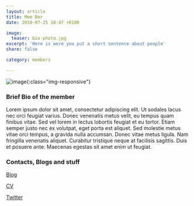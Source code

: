 ```yaml
---
layout: article
title: Mem Ber
date: 2018-07-25 18:47 +0100

image:
  teaser: bio-photo.jpg
excerpt: 'Here is were you put a short sentence about people'
share: false

category: members

---
```


![image](/images/bio-photo.jpg){:class="img-responsive"}


### Brief Bio of the member

Lorem ipsum dolor sit amet, consectetur adipiscing elit. Ut sodales lacus nec orci feugiat varius. Donec venenatis metus velit, eu tempus quam finibus vitae. Sed vel lorem in lectus lobortis feugiat et eu tortor. Etiam semper justo nec ex volutpat, eget porta est aliquet. Sed molestie metus vitae orci tempus, a gravida nulla accumsan. Donec vitae metus ligula. Nam fringilla venenatis aliquet. Curabitur tristique neque at facilisis sagittis. Duis et posuere ante. Maecenas egestas sit amet enim ut feugiat.



### Contacts, Blogs and stuff
[Blog](https://google.com)  

[CV](https://google.com)  

[Twitter](https://google.com)

